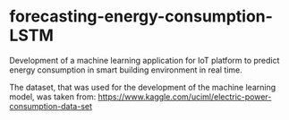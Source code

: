 # forecasting-energy-consumption-LSTM
Development of a machine learning application for IoT platform to predict energy consumption in smart building environment in real time.

The dataset, that was used for the development of the machine learning model, was taken from:
https://www.kaggle.com/uciml/electric-power-consumption-data-set
